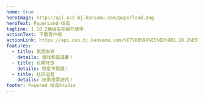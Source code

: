 ```yaml
---
home: true
heroImage: http://api.oss.bj.kansamu.com/paperland.png
heroText: PaperLand-绘岛
tagline: 1.18.2模组生存服开放中
actionText: 下载客户端
actionLink: https://api.oss.bj.kansamu.com/%E7%BB%98%E5%B2%9B1.18.2%E5%AE%A2%E6%88%B7%E7%AB%AFupdata0211.zip
features:
  - title: 氛围友好
    details: 游戏和谐温馨！
  - title: 长期开放
    details: 稳定不跑路！
  - title: 社区运营
    details: 玩家投票迭代！
footer: Powered 绘岛Studio
---
```


